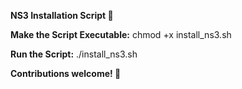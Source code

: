 **NS3 Installation Script 🚀**

**Make the Script Executable:**
chmod +x install_ns3.sh


**Run the Script:**
./install_ns3.sh


**Contributions welcome! 🤝**
